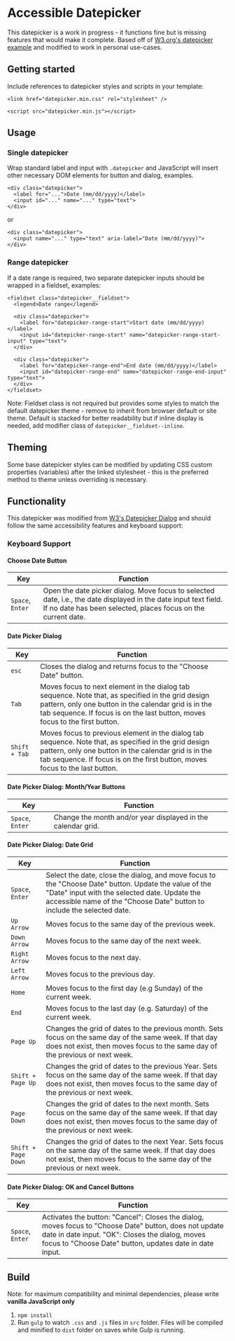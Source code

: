 # Accessible Datepicker

This datepicker is a work in progress - it functions fine but is missing features that would make it complete.
Based off of [W3.org's datepicker example](https://www.w3.org/TR/wai-aria-practices/examples/dialog-modal/datepicker-dialog.html) and modified to work in personal use-cases.

## Getting started

Include references to datepicker styles and scripts in your template:

`<link href="datepicker.min.css" rel="stylesheet" />`

`<script src="datepicker.min.js"></script>`

## Usage

### Single datepicker

Wrap standard label and input with `.datepicker` and JavaScript will insert other necessary DOM elements for button and dialog, examples.

```
<div class="datepicker">
  <label for="...">Date (mm/dd/yyyy)</label>
  <input id="..." name="..." type="text">
</div>
```

or

```
<div class="datepicker">
  <input name="..." type="text" aria-label="Date (mm/dd/yyyy)">
</div>
```

### Range datepicker

If a date range is required, two separate datepicker inputs should be wrapped in a fieldset, examples:

```
<fieldset class="datepicker__fieldset">
  <legend>Date range</legend>

  <div class="datepicker">
    <label for="datepicker-range-start">Start date (mm/dd/yyyy)</label>
    <input id="datepicker-range-start" name="datepicker-range-start-input" type="text">
  </div>

  <div class="datepicker">
    <label for="datepicker-range-end">End date (mm/dd/yyyy)</label>
    <input id="datepicker-range-end" name="datepicker-range-end-input" type="text">
  </div>
</fieldset>
```

Note: Fieldset class is not required but provides some styles to match the default datepicker theme - remove to inherit from browser default or site theme. Default is stacked for better readability but if inline display is needed, add modifier class of `datepicker__fieldset--inline`.

## Theming

Some base datepicker styles can be modified by updating CSS custom properties (variables) after the linked stylesheet - this is the preferred method to theme unless overriding is necessary.

## Functionality

This datepicker was modified from [W3's Datepicker Dialog](https://www.w3.org/TR/wai-aria-practices-1.1/examples/dialog-modal/datepicker-dialog.html) and should follow the same accessibility features and keyboard support:

### Keyboard Support

#### Choose Date Button

| Key | Function |
| ------------- | ------------- |
| `Space`, `Enter` | Open the date picker dialog. Move focus to selected date, i.e., the date displayed in the date input text field. If no date has been selected, places focus on the current date.|

#### Date Picker Dialog

| Key | Function |
| ------------- | ------------- |
| `esc` | Closes the dialog and returns focus to the "Choose Date" button. |
| `Tab` | Moves focus to next element in the dialog tab sequence. Note that, as specified in the grid design pattern, only one button in the calendar grid is in the tab sequence. If focus is on the last button, moves focus to the first button. |
| `Shift + Tab` | Moves focus to previous element in the dialog tab sequence. Note that, as specified in the grid design pattern, only one button in the calendar grid is in the tab sequence. If focus is on the first button, moves focus to the last button. |

#### Date Picker Dialog: Month/Year Buttons

| Key | Function |
| ------------- | ------------- |
| `Space`, `Enter` | Change the month and/or year displayed in the calendar grid. |

#### Date Picker Dialog: Date Grid

| Key | Function |
| ------------- | ------------- |
| `Space`, `Enter` | Select the date, close the dialog, and move focus to the "Choose Date" button. Update the value of the "Date" input with the selected date. Update the accessible name of the "Choose Date" button to include the selected date.  |
| `Up Arrow` | Moves focus to the same day of the previous week. |
| `Down Arrow` | Moves focus to the same day of the next week. |
| `Right Arrow` | Moves focus to the next day. |
| `Left Arrow` | Moves focus to the previous day. |
| `Home` | Moves focus to the first day (e.g Sunday) of the current week. |
| `End` | Moves focus to the last day (e.g. Saturday) of the current week. |
| `Page Up` | Changes the grid of dates to the previous month. Sets focus on the same day of the same week. If that day does not exist, then moves focus to the same day of the previous or next week. |
| `Shift + Page Up` | Changes the grid of dates to the previous Year. Sets focus on the same day of the same week. If that day does not exist, then moves focus to the same day of the previous or next week. |
| `Page Down` | Changes the grid of dates to the next month. Sets focus on the same day of the same week. If that day does not exist, then moves focus to the same day of the previous or next week. |
| `Shift + Page Down` | Changes the grid of dates to the next Year. Sets focus on the same day of the same week. If that day does not exist, then moves focus to the same day of the previous or next week. |

#### Date Picker Dialog: OK and Cancel Buttons

| Key | Function |
| ------------- | ------------- |
| `Space`, `Enter` | Activates the button: "Cancel": Closes the dialog, moves focus to "Choose Date" button, does not update date in date input. "OK": Closes the dialog, moves focus to "Choose Date" button, updates date in date input. |

## Build

Note: for maximum compatibility and minimal dependencies, please write **vanilla JavaScript only**

1. `npm install`
2. Run `gulp` to watch `.css` and `.js` files in `src` folder. Files will be compiled and minified to `dist` folder on saves while Gulp is running.
